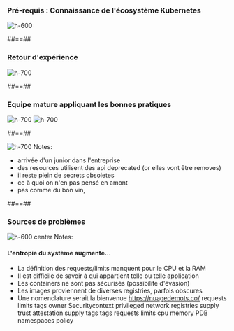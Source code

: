 <!-- .slide: class="flex-row center" data-background="./assets/lunch/bkgnd-lunch.png"-->
### Pré-requis : Connaissance de l'écosystème Kubernetes
![h-600](./assets/techready/illus-cluster-2.png)

##==##
<!-- .slide: class="flex-row center" data-background="./assets/lunch/bkgnd-lunch.png"-->
### Retour d'expérience
![h-700](./assets/techready/arrivee-client.png)

##==##
<!-- .slide: class="flex-row center" data-background="./assets/lunch/bkgnd-lunch.png"-->
### Equipe mature appliquant les bonnes pratiques
![h-700](./assets/techready/team-mature.png)
![h-700](./assets/lunch/outils-trans3.png)

##==##
<!-- .slide: class="flex-row center" data-background="./assets/lunch/bkgnd-lunch.png"-->
![h-700](./assets/techready/arrivee_client.png)
Notes: 
- arrivée d'un junior dans l'entreprise
- des resources utilisent des api deprecated (or elles vont être removes)
- il reste plein de secrets obsoletes
- ce à quoi on n'en pas pensé en amont
- pas comme du bon vin, 

##==##
<!-- .slide: data-background="./assets/lunch/bkgnd-lunch.png"-->
### Sources de problèmes
![h-600 center](./assets/lunch/nuage-de-mots-issues.png)
Notes:
#### L'entropie du système augmente...
- La définition des requests/limits manquent pour le CPU et la RAM
- Il est difficile de savoir à qui appartient telle ou telle application
- Les containers ne sont pas sécurisés (possibilité d'évasion)
- Les images proviennent de diverses registries, parfois obscures
- Une nomenclature serait la bienvenue
https://nuagedemots.co/
requests limits tags owner Securitycontext privileged network registries supply trust attestation supply tags tags requests limits cpu memory PDB namespaces policy

